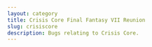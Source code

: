 ```yaml
---
layout: category
title: Crisis Core Final Fantasy VII Reunion
slug: crisiscore
description: Bugs relating to Crisis Core.
---
```

